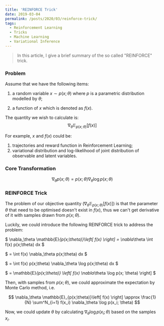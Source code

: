 ```yaml
---
title: 'REINFORCE Trick'
date: 2019-03-04
permalink: /posts/2020/03/reinforce-trick/
tags:
  - Reinforcement Learning
  - Tricks
  - Machine Learning
  - Variational Inference
---
```


> In this article, I give a brief summary of the so called "REINFORCE" trick.

### Problem

Assume that we have the following items:

1. a random variable $x\sim p(x;\theta)$ where $p$ is a parametric distribution modelled by $\theta$;

2. a function of $x$ which is denoted as $f(x)$.

The quantity we wish to calculate is:
$$
\nabla_\theta \mathbb{E}_{p(x;\theta)}\left[ f(x) \right]
$$

For example, $x$ and $f(x)$ could be:

1. trajectories and reward function in Reinforcement Learning;
2. variational distribution and log-likelihood of joint distribution of observable and latent variables.

### Core Transformation

$$
\nabla_\theta p(x;\theta) = p(x;\theta) \nabla_\theta \log p(x;\theta)
$$

### REINFORCE Trick

The problem of our objective quantity ($\nabla_\theta \mathbb{E}_{p(x;\theta)}\left[ f(x) \right]$) is that the parameter $\theta$ that need to be optimised doesn't exist in $f(x)$, thus we can't get derivative of it with samples drawn from $p(x;\theta)$.

Luckily, we could introduce the following REINFORCE trick to address the problem:

$
\nabla_\theta \mathbb{E}_{p(x;\theta)}\left[ f(x) \right] = \nabla_\theta \int f(x) p(x;\theta) dx 
$

$
 = \int f(x) \nabla_\theta p(x;\theta) dx 
$

$
= \int f(x) p(x;\theta) \nabla_\theta \log p(x;\theta) dx 
$

$
= \mathbb{E}_{p(x;\theta)} \left[ f(x)  \nabla_\theta \log p(x; \theta) \right]
$

Then, with samples from $p(x; \theta)$, we could approximate the expectation by Monte Carlo method, i.e.

$$
\nabla_\theta \mathbb{E}_{p(x;\theta)}\left[ f(x) \right] \approx \frac{1}{N} \sum^N_{i=1} f(x_i) \nabla_\theta \log p(x_i; \theta)
$$

Now, we could update $\theta$ by calculating $\nabla_\theta \log p(x_i; \theta)$ based on the samples $x_i$.